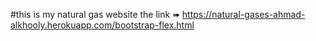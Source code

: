 #this is my natural gas website
the link ➠ https://natural-gases-ahmad-alkhooly.herokuapp.com/bootstrap-flex.html

